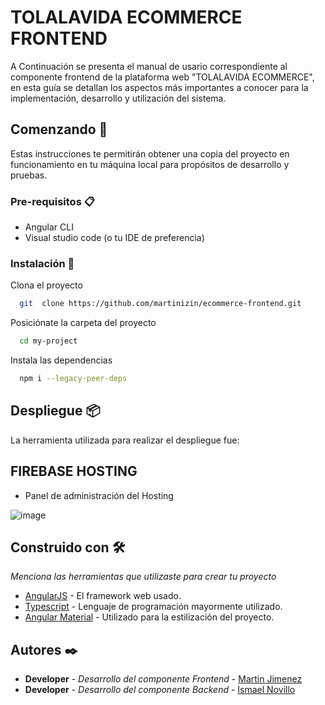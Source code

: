 # TOLALAVIDA ECOMMERCE FRONTEND

A Continuación se presenta el manual de usario correspondiente al componente frontend de la plataforma web "TOLALAVIDA ECOMMERCE", en esta guía se detallan los aspectos más importantes a conocer para la implementación, desarrollo y utilización del sistema.

## Comenzando 🚀

Estas instrucciones te permitirán obtener una copia del proyecto en funcionamiento en tu máquina local para propósitos de desarrollo y pruebas.


### Pre-requisitos 📋

+ Angular CLI
+ Visual studio code (o tu IDE de preferencia)

### Instalación 🔧

Clona el proyecto

```bash
  git  clone https://github.com/martinizin/ecommerce-frontend.git
```

Posiciónate la carpeta del proyecto

```bash
  cd my-project
```

Instala las dependencias

```bash
  npm i --legacy-peer-deps
```

## Despliegue 📦

La herramienta utilizada para realizar el despliegue fue:
 ## FIREBASE HOSTING
 - Panel de administración del Hosting

![image](https://github.com/user-attachments/assets/da2436e8-4632-4456-8deb-ec5a88384002)


## Construido con 🛠️

_Menciona las herramientas que utilizaste para crear tu proyecto_

* [AngularJS](http://www.angularjs.org) - El framework web usado.
* [Typescript](https://www.typescriptlang.org/) - Lenguaje de programación mayormente utilizado.
* [Angular Material](https://material.angular.io/) - Utilizado para la estilización del proyecto.


## Autores ✒️

* **Developer** - *Desarrollo del componente Frontend* - [Martin Jimenez](https://github.com/martinizin)
* **Developer** - *Desarrollo del componente Backend* - [Ismael Novillo](https://github.com/IsmaelNovillo)



